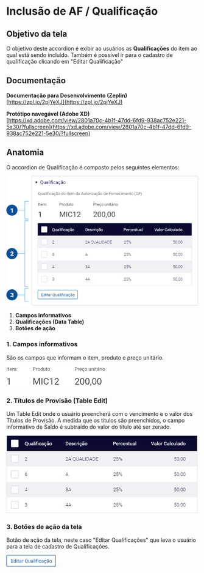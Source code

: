# Inclusão de AF / Qualificação

## Objetivo da tela

O objetivo deste accordion é exibir ao usuários as **Qualificações** do item ao qual está sendo incluído. Também é possível ir para o cadastro de qualificação clicando em "Editar Qualificação"

## Documentação

**Documentação para Desenvolvimento (Zeplin)**\
[https://zpl.io/2pjYeXJ](https://zpl.io/2pjYeXJ)

**Protótipo navegável (Adobe XD)**\
[https://xd.adobe.com/view/2801a70c-4b1f-47dd-6fd9-938ac752e221-5e30/?fullscreen](https://xd.adobe.com/view/2801a70c-4b1f-47dd-6fd9-938ac752e221-5e30/?fullscreen)

## Anatomia

O accordion de Qualificação é composto pelos seguintes elementos:

![](<../../.gitbook/assets/image (586).png>)

1. **Campos informativos**
2. **Qualificações (Data Table)**
3. **Botões de ação**

### 1. Campos informativos

São os campos que informam o item, produto e preço unitário.

![](<../../.gitbook/assets/image (567).png>)

### 2. Títulos de Provisão (Table Edit)

Um Table Edit onde o usuário preencherá com o vencimento e o valor dos Títulos de Provisão. A medida que os títulos são preenchidos, o campo informativo de Saldo é subtraído do valor do título até ser zerado.

![](<../../.gitbook/assets/image (626).png>)

### 3. Botões de ação da tela

Botão de ação da tela, neste caso "Editar Qualificações" que leva o usuário para a tela de cadastro de Qualificações.

![](<../../.gitbook/assets/image (568).png>)
